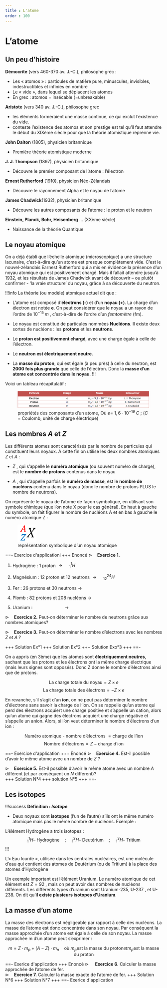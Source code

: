 ```yaml
---
title : L'atome
order : 100
---
```


# L’atome

## Un peu d’histoire

**Démocrite** (vers 460-370 av. J.-C.), philosophe grec :
- Les « atomos » : particules de matière pure, minuscules, invisibles,
  indestructibles et infinies en nombre
- Le « vide », dans lequel se déplacent les atomos
- En grec : atomos = insécable (=unbreakable)

**Aristote** (vers 340 av. J.-C.), philosophe grec

- les éléments formeraient une masse continue, ce qui exclut l’existence
  du vide.
- conteste l’existence des atomos et son prestige est tel qu’il faut attendre le début du XIXème siècle pour que la théorie atomistique reprenne vie.

**John Dalton** (1805), physicien britannique
- Première théorie atomistique moderne

**J. J. Thompson** (1897), physicien britannique
- Découvre le premier composant de l’atome : l’électron

**Ernest Rutherford** (1910), physicien Néo-Zélandais
- Découvre le rayonnement Alpha et le noyau de l’atome

**James Chadwick**(1932), physicien britannique
- Découvre les autres composants de l’atome : le proton et le neutron

**Einstein, Planck, Bohr, Heisenberg** … (XXème siècle)
- Naissance de la théorie Quantique
## Le noyau atomique

On a déjà établi que l’échelle atomique (microscopique) a une structure lacunaire, c’est-à-dire qu’un atome est presque complètement vide. C’est le nouvel-zélandais Earnest Rutherford qui a mis en évidence la présence
d’un noyau atomique qui est positivement chargé. Mais il fallait attendre jusqu’à 1932, et les résultats de James Chadwick avant de
découvrir – ou plutôt confirmer - ‘la vraie structure’ du noyau, grâce à sa découverte du neutron.

!!!info
La théorie (ou modèle) atomique actuel dit que :

- L’atome est composé d’**électrons (-)** et d’un **noyau (+)**. La
  charge d’un électron est notée $\textbf{e}$. On peut considérer que
  le noyau a un rayon de l’ordre de $10^{-15} \; m$ , c’est-à-dire de
  l’ordre d’un *femtomètre* (fm).

- Le noyau est constitué de particules nommées **Nucléons**. Il existe
  deux sortes de nucléons : les **protons** et les **neutrons**.

- Le **proton est positivement chargé**, avec une charge égale à celle
  de l’électron.

- Le **neutron est électriquement neutre**.

- La **masse du proton**, qui est égale (à peu près) à celle du neutron,
  est **2000 fois plus grande** que celle de l’électron. Donc la **masse
  d’un atome est concentrée dans le noyau**.
!!!

Voici un tableau récapitulatif :

<figure id="fig:tableau 1">
<img src="../img/1/tableau1.png" />
<figcaption>propriétés des composants d’un atome, Où <span
class="math inline"><em>e</em>= 1, 6 ⋅ 10<sup>−19</sup> <em>C</em></span>
; (<span class="math inline"><em>C</em></span> = Coulomb, unité de
charge électrique)</figcaption>
</figure>

## Les nombres $A$ et $Z$

Les différents atomes sont caractérisés par le nombre de particules qui
constituent leurs noyaux. A cette fin on utilise les deux nombres
atomiques $Z$ et $A$ :

- $Z$ , qui s’appelle le **numéro atomique** (ou souvent numéro
  de charge), est le **nombre de protons** contenus dans le noyau

- $A$ , qui s’appelle parfois le **numéro de masse**, est le **nombre
  de nucléons** contenu dans le noyau (donc le nombre de protons PLUS le
  nombre de neutrons).

On représente le noyau de l’atome de façon symbolique, en utilisant son
symbole chimique (que l’on note X pour le cas général). En haut à gauche
du symbole, on fait figurer le nombre de nucléons A et en bas à gauche
le numéro atomique Z :

<figure>
<img src="../img/1/symbole.png" />
<figcaption>représentation symbolique d’un noyau atomique </figcaption>
</figure>


==- Exercice d'applicationi
+++ Enoncé
$\triangleright \quad$**Exercice 1.**

1.  Hydrogène : 1 proton $\longrightarrow \quad _{1}^{1}H$

2.  Magnésium : 12 proton et 12 neutrons
    $\longrightarrow \quad _{12}^{24}H$

3.  Fer : 26 protons et 30 neutrons $\longrightarrow$

4.  Plomb : 82 protons et 208 nucléons $\longrightarrow$

5.  Uranium : $\quad  \quad \quad \quad  \quad \quad \longrightarrow$

$\triangleright \quad$**Exercice 2.** Peut-on déterminer le nombre de
neutrons grâce aux nombres atomiques?  

$\triangleright \quad$**Exercice 3.** Peut-on déterminer le nombre d’électrons avec les nombres $Z$ et $A$ ?  

+++ Solution Ex°1
+++ Solution Ex°2
+++ Solution Exo°3
+++
==-

On a appris (en 3ème) que les atomes sont **électriquement neutres**, sachant que
les protons et les électrons ont la même charge électrique (mais leurs
signes sont opposés). Donc Z donne le nombre d’électrons ainsi que de
protons.

$$
\text{La charge totale du noyau} =    Z \times e
$$
$$
\text{La charge totale des électrons} = - Z \times e
$$

En revanche, s’il s’agit d’un **ion**, on ne peut pas déterminer le nombre d’électrons sans savoir la charge de l’ion. On se rappelle qu’un
atome qui perd des électrons acquiert une charge positive et s’appelle un cation, alors qu’un atome qui gagne des électrons acquiert une charge
négative et s’appelle un anion. Alors, si l’on veut déterminer le nombre d’électrons d’un ion :

$$
\text{Numéro atomique -  nombre d'électrons }=  \text{charge de l'ion}
$$
$$
\text{Nombre d'électrons} = Z - \text{charge d'ion}
$$

==- Exercice d'application
+++ Enoncé
$\triangleright \quad$**Exercice 4.** Est-il possible d’avoir le même
atome avec un nombre de $Z$ ?  

$\triangleright \quad$**Exercice 5.** Est-il possible d’avoir le même
atome avec un nombre $A$ différent (et par conséquent un $N$
différent)?  
+++ Solution N°4
+++ solution N°5
+++
==- 

## Les isotopes

!!!success **Définition : *Isotope***

- Deux noyaux sont **isotopes** (l’un de l’autre) s’ils ont le même numéro atomique mais pas le même nombre de nucléons. Exemple :

L’élément Hydrogène a trois isotopes :
  $$ _{1}^{1}H \text{-- Hydrogène} \quad ; \quad _{1}^{2}H \text{-- Deutérium} \quad ;\quad _{1}^{3}H \text{-- Tritium}$$
!!!

L’« Eau lourde », utilisée dans les centrales nucléaires, est une
molécule d’eau qui contient des atomes de Deutérium (ou de Tritium) à la
place des atomes d’Hydrogène

Un exemple important est l’élément Uranium. Le numéro atomique de cet
élément est $Z = 92$ , mais on peut avoir des nombres de nucléons
différents. Les différents types d’uranium sont Uranium-235, U-237 , et
U-238. On dit qu’**il existe plusieurs isotopes d’Uranium**.

## La masse d’un atome

La masse des électrons est négligeable par rapport à celle des nucléons.
La masse de l’atome est donc concentrée dans son noyau. Par conséquent
la masse approchée d’un atome est égale à celle de son noyau. La masse
approchée m d’un atome peut s’exprimer :

$$
m = Z\cdot m_p + ( A - Z ) \cdot m_n \quad \text{où } m_p \text{est la masse du proton} et m_p \text{est la masse du proton}
$$

==- Exerice d'application
+++ Enoncé
$\triangleright \quad$ **Exercice 6.** Calculer la masse approchée de l’atome de fer.  
$\triangleright \quad$**Exercice 7.** Calculer la masse exacte de
l’atome de fer. 
+++ Solution N°6
+++ Solution N°7
+++
==- Exerice d'application
